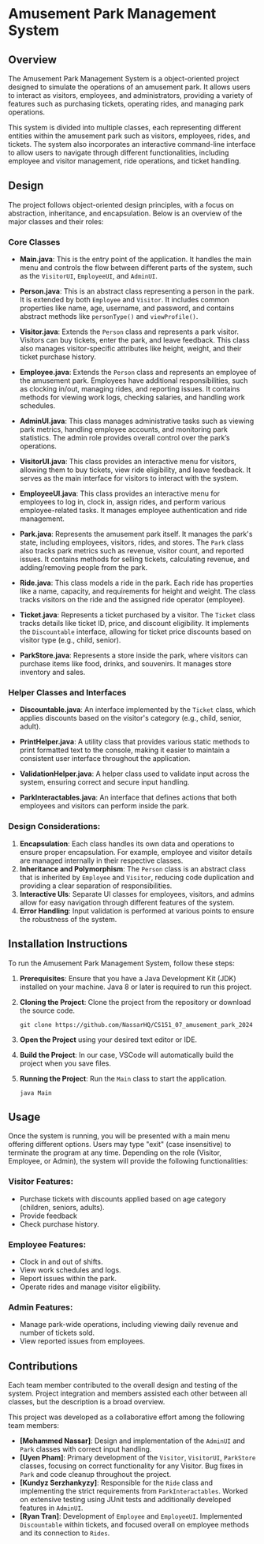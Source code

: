 # Amusement Park Management System

## Overview

The Amusement Park Management System is a object-oriented project designed to simulate the operations of an amusement park. It allows users to interact as visitors, employees, and administrators, providing a variety of features such as purchasing tickets, operating rides, and managing park operations.

This system is divided into multiple classes, each representing different entities within the amusement park such as visitors, employees, rides, and tickets. The system also incorporates an interactive command-line interface to allow users to navigate through different functionalities, including employee and visitor management, ride operations, and ticket handling.

## Design

The project follows object-oriented design principles, with a focus on abstraction, inheritance, and encapsulation. Below is an overview of the major classes and their roles:

### Core Classes

- **Main.java**: This is the entry point of the application. It handles the main menu and controls the flow between different parts of the system, such as the `VisitorUI`, `EmployeeUI`, and `AdminUI`.
    
- **Person.java**: This is an abstract class representing a person in the park. It is extended by both `Employee` and `Visitor`. It includes common properties like name, age, username, and password, and contains abstract methods like `personType()` and `viewProfile()`.
    
- **Visitor.java**: Extends the `Person` class and represents a park visitor. Visitors can buy tickets, enter the park, and leave feedback. This class also manages visitor-specific attributes like height, weight, and their ticket purchase history.
    
- **Employee.java**: Extends the `Person` class and represents an employee of the amusement park. Employees have additional responsibilities, such as clocking in/out, managing rides, and reporting issues. It contains methods for viewing work logs, checking salaries, and handling work schedules.
    
- **AdminUI.java**: This class manages administrative tasks such as viewing park metrics, handling employee accounts, and monitoring park statistics. The admin role provides overall control over the park’s operations.
    
- **VisitorUI.java**: This class provides an interactive menu for visitors, allowing them to buy tickets, view ride eligibility, and leave feedback. It serves as the main interface for visitors to interact with the system.
    
- **EmployeeUI.java**: This class provides an interactive menu for employees to log in, clock in, assign rides, and perform various employee-related tasks. It manages employee authentication and ride management.
    
- **Park.java**: Represents the amusement park itself. It manages the park's state, including employees, visitors, rides, and stores. The `Park` class also tracks park metrics such as revenue, visitor count, and reported issues. It contains methods for selling tickets, calculating revenue, and adding/removing people from the park.
    
- **Ride.java**: This class models a ride in the park. Each ride has properties like a name, capacity, and requirements for height and weight. The class tracks visitors on the ride and the assigned ride operator (employee).
    
- **Ticket.java**: Represents a ticket purchased by a visitor. The `Ticket` class tracks details like ticket ID, price, and discount eligibility. It implements the `Discountable` interface, allowing for ticket price discounts based on visitor type (e.g., child, senior).
    
- **ParkStore.java**: Represents a store inside the park, where visitors can purchase items like food, drinks, and souvenirs. It manages store inventory and sales.
    

### Helper Classes and Interfaces

- **Discountable.java**: An interface implemented by the `Ticket` class, which applies discounts based on the visitor's category (e.g., child, senior, adult).
    
- **PrintHelper.java**: A utility class that provides various static methods to print formatted text to the console, making it easier to maintain a consistent user interface throughout the application.
    
- **ValidationHelper.java**: A helper class used to validate input across the system, ensuring correct and secure input handling.
    
- **ParkInteractables.java**: An interface that defines actions that both employees and visitors can perform inside the park.

### Design Considerations:

1. **Encapsulation**: Each class handles its own data and operations to ensure proper encapsulation. For example, employee and visitor details are managed internally in their respective classes.
2. **Inheritance and Polymorphism**: The `Person` class is an abstract class that is inherited by `Employee` and `Visitor`, reducing code duplication and providing a clear separation of responsibilities.
3. **Interactive UIs**: Separate UI classes for employees, visitors, and admins allow for easy navigation through different features of the system.
4. **Error Handling**: Input validation is performed at various points to ensure the robustness of the system.

## Installation Instructions

To run the Amusement Park Management System, follow these steps:

1. **Prerequisites**: Ensure that you have a Java Development Kit (JDK) installed on your machine. Java 8 or later is required to run this project.
    
2. **Cloning the Project**: Clone the project from the repository or download the source code.
    
    `git clone https://github.com/NassarHQ/CS151_07_amusement_park_2024`
    
3. **Open the Project** using your desired text editor or IDE.

4. **Build the Project**: In our case, VSCode will automatically build the project when you save files.
    
5. **Running the Project**: Run the `Main` class to start the application.
    
    `java Main`
    

## Usage

Once the system is running, you will be presented with a main menu offering different options. Users may type "exit" (case insensitive) to terminate the program at any time. Depending on the role (Visitor, Employee, or Admin), the system will provide the following functionalities:

### Visitor Features:

- Purchase tickets with discounts applied based on age category (children, seniors, adults).
- Provide feedback
- Check purchase history.

### Employee Features:

- Clock in and out of shifts.
- View work schedules and logs.
- Report issues within the park.
- Operate rides and manage visitor eligibility.

### Admin Features:

- Manage park-wide operations, including viewing daily revenue and number of tickets sold.
- View reported issues from employees.

## Contributions

Each team member contributed to the overall design and testing of the system. Project integration and members assisted each other between all classes, but the description is a broad overview.

This project was developed as a collaborative effort among the following team members:

- **[Mohammed Nassar]**: Design and implementation of the `AdminUI` and `Park` classes with correct input handling.
- **[Uyen Pham]**: Primary development of the `Visitor`, `VisitorUI`, `ParkStore` classes, focusing on correct functionality for any Visitor. Bug fixes in `Park` and code cleanup throughout the project.
- **[Kundyz Serzhankyzy]**: Responsible for the `Ride` class and implementing the strict requirements from `ParkInteractables`. Worked on extensive testing using JUnit tests and additionally developed features in `AdminUI`.
- **[Ryan Tran]**: Development of `Employee` and `EmployeeUI`. Implemented `Discountable` within tickets, and focused overall on employee methods and its connection to `Rides`.
